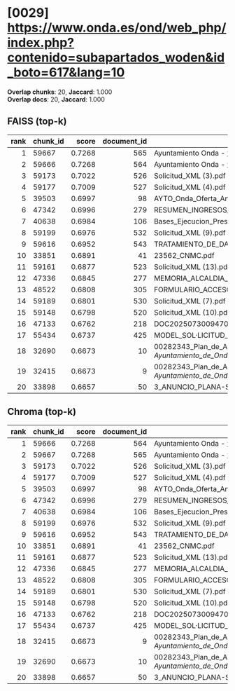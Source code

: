# [0029] https://www.onda.es/ond/web_php/index.php?contenido=subapartados_woden&id_boto=617&lang=10

**Overlap chunks**: 20, **Jaccard**: 1.000  
**Overlap docs**: 20, **Jaccard**: 1.000

## FAISS (top-k)
rank | chunk_id | score | document_id | title
---:|---|---:|---:|---
1 | 59667 | 0.7268 | 565 | Ayuntamiento Onda - www.onda.es
2 | 59666 | 0.7268 | 564 | Ayuntamiento Onda - www.onda.es
3 | 59173 | 0.7022 | 526 | Solicitud_XML (3).pdf
4 | 59177 | 0.7009 | 527 | Solicitud_XML (4).pdf
5 | 39503 | 0.6997 | 98 | AYTO_Onda_Oferta_Anexo_I_firmado.pdf.pdf
6 | 47342 | 0.6996 | 279 | RESUMEN_INGRESOS_2025.pdf_1742285328909.pdf
7 | 40638 | 0.6984 | 106 | Bases_Ejecucion_Presupuesto_2025.pdf
8 | 59199 | 0.6976 | 532 | Solicitud_XML (9).pdf
9 | 59616 | 0.6952 | 543 | TRATAMIENTO_DE_DATOS.pdf
10 | 33851 | 0.6891 | 41 | 23562_CNMC.pdf
11 | 59161 | 0.6877 | 523 | Solicitud_XML (13).pdf
12 | 47336 | 0.6845 | 277 | MEMORIA_ALCALDIA_PRESUPUESTO_2025.pdf_1742285328938.pdf
13 | 48522 | 0.6808 | 305 | FORMULARIO_ACCESO_PID.pdf
14 | 59189 | 0.6801 | 530 | Solicitud_XML (7).pdf
15 | 59148 | 0.6798 | 520 | Solicitud_XML (10).pdf
16 | 47133 | 0.6762 | 218 | DOC20250730094702ANEXO_I_signed.pdf.pdf
17 | 55434 | 0.6737 | 425 | MODEL_SOL·LICITUD_ESCOLETA_ESTIU_2025 (1).pdf
18 | 32690 | 0.6673 | 10 | 00282343_Plan_de_Adecuacion_al_ENS_-_Ayuntamiento_de_Onda_(1).pdf.pdf
19 | 32415 | 0.6673 | 9 | 00282343_Plan_de_Adecuacion_al_ENS_-_Ayuntamiento_de_Onda_(1).pdf (1).pdf
20 | 33898 | 0.6657 | 50 | 3_ANUNCIO_PLANA-SOLAR.pdf

## Chroma (top-k)
rank | chunk_id | score | document_id | title
---:|---|---:|---:|---
1 | 59666 | 0.7268 | 564 | Ayuntamiento Onda - www.onda.es
2 | 59667 | 0.7268 | 565 | Ayuntamiento Onda - www.onda.es
3 | 59173 | 0.7022 | 526 | Solicitud_XML (3).pdf
4 | 59177 | 0.7009 | 527 | Solicitud_XML (4).pdf
5 | 39503 | 0.6997 | 98 | AYTO_Onda_Oferta_Anexo_I_firmado.pdf.pdf
6 | 47342 | 0.6996 | 279 | RESUMEN_INGRESOS_2025.pdf_1742285328909.pdf
7 | 40638 | 0.6984 | 106 | Bases_Ejecucion_Presupuesto_2025.pdf
8 | 59199 | 0.6976 | 532 | Solicitud_XML (9).pdf
9 | 59616 | 0.6952 | 543 | TRATAMIENTO_DE_DATOS.pdf
10 | 33851 | 0.6891 | 41 | 23562_CNMC.pdf
11 | 59161 | 0.6877 | 523 | Solicitud_XML (13).pdf
12 | 47336 | 0.6845 | 277 | MEMORIA_ALCALDIA_PRESUPUESTO_2025.pdf_1742285328938.pdf
13 | 48522 | 0.6808 | 305 | FORMULARIO_ACCESO_PID.pdf
14 | 59189 | 0.6801 | 530 | Solicitud_XML (7).pdf
15 | 59148 | 0.6798 | 520 | Solicitud_XML (10).pdf
16 | 47133 | 0.6762 | 218 | DOC20250730094702ANEXO_I_signed.pdf.pdf
17 | 55434 | 0.6737 | 425 | MODEL_SOL·LICITUD_ESCOLETA_ESTIU_2025 (1).pdf
18 | 32415 | 0.6673 | 9 | 00282343_Plan_de_Adecuacion_al_ENS_-_Ayuntamiento_de_Onda_(1).pdf (1).pdf
19 | 32690 | 0.6673 | 10 | 00282343_Plan_de_Adecuacion_al_ENS_-_Ayuntamiento_de_Onda_(1).pdf.pdf
20 | 33898 | 0.6657 | 50 | 3_ANUNCIO_PLANA-SOLAR.pdf
